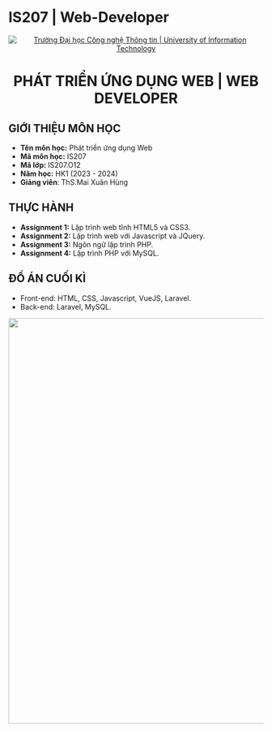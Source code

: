 # IS207 | Web-Developer
<!-- Banner -->
<p align="center">
  <a href="https://www.uit.edu.vn/" title="Trường Đại học Công nghệ Thông tin" style="border: none;">
    <img src="https://i.imgur.com/WmMnSRt.png" alt="Trường Đại học Công nghệ Thông tin | University of Information Technology">
  </a>
</p>

<h1 align="center"><b>PHÁT TRIỂN ỨNG DỤNG WEB | WEB DEVELOPER</b></h>

## GIỚI THIỆU MÔN HỌC
* **Tên môn học:** Phát triển ứng dụng Web
* **Mã môn học:** IS207
* **Mã lớp:** IS207.O12
* **Năm học:** HK1 (2023 - 2024)
* **Giảng viên**: ThS.Mai Xuân Hùng

## THỰC HÀNH
* **Assignment 1:** Lập trình web tĩnh HTML5 và CSS3.
* **Assignment 2:** Lập trình web với Javascript và JQuery.
* **Assignment 3:** Ngôn ngữ lập trình PHP.
* **Assignment 4:** Lập trình PHP với MySQL.

## ĐỒ ÁN CUỐI KÌ
- Front-end: HTML, CSS, Javascript, VueJS, Laravel.
- Back-end: Laravel, MySQL.
<p align='center'><img style="height: 800px" src="https://github.com/DongND310/IS207---Web-Developer/blob/38370d5c36e01ed3df6935b9958c1740f9a8611f/Final%20Report/Web%20Demo.jpeg)https://github.com/DongND310/IS207---Web-Developer/blob/38370d5c36e01ed3df6935b9958c1740f9a8611f/Final%20Report/Web%20Demo.jpeg"></p>

<!-- Footer -->
